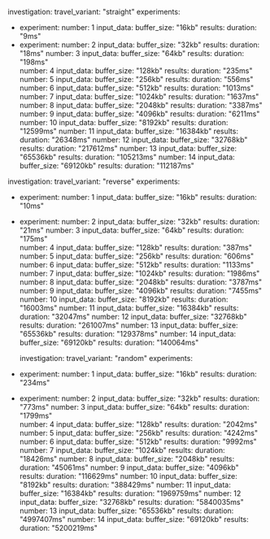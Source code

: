 investigation:
travel_variant: "straight"
experiments:
- experiment:
  number: 1
 input_data:
  buffer_size: "16kb"
  results:
  duration: "9ms"
- experiment:
number: 2
 input_data:
  buffer_size: "32kb"
  results:
  duration: "18ms"
number: 3
 input_data:
  buffer_size: "64kb"
  results:
  duration: "198ms"  
number: 4
 input_data:
  buffer_size: "128kb"
  results:
  duration: "235ms"
number: 5
 input_data:
  buffer_size: "256kb"
  results:
  duration: "556ms"  
number: 6
 input_data:
  buffer_size: "512kb"
  results:
  duration: "1013ms"  
 number: 7
 input_data:
  buffer_size: "1024kb"
  results:
  duration: "1637ms" 
 number: 8
 input_data:
  buffer_size: "2048kb"
  results:
  duration: "3387ms" 
 number: 9
 input_data:
  buffer_size: "4096kb"
  results:
  duration: "6211ms" 
 number: 10
 input_data:
  buffer_size: "8192kb"
  results:
  duration: "12599ms" 
 number: 11
 input_data:
  buffer_size: "16384kb"
  results:
  duration: "26348ms"
 number: 12
 input_data:
  buffer_size: "32768kb"
  results:
  duration: "217612ms"
 number: 13
 input_data:
  buffer_size: "65536kb"
  results:
  duration: "105213ms" 
 number: 14
 input_data:
  buffer_size: "69120kb"
  results:
  duration: "112187ms"


investigation:
travel_variant: "reverse"
experiments:
- experiment:
  number: 1
 input_data:
  buffer_size: "16kb"
  results:
  duration: "10ms"
- experiment:
number: 2
 input_data:
  buffer_size: "32kb"
  results:
  duration: "21ms"
number: 3
 input_data:
  buffer_size: "64kb"
  results:
  duration: "175ms"  
number: 4
 input_data:
  buffer_size: "128kb"
  results:
  duration: "387ms"
number: 5
 input_data:
  buffer_size: "256kb"
  results:
  duration: "606ms"  
number: 6
 input_data:
  buffer_size: "512kb"
  results:
  duration: "1133ms"  
 number: 7
 input_data:
  buffer_size: "1024kb"
  results:
  duration: "1986ms" 
 number: 8
 input_data:
  buffer_size: "2048kb"
  results:
  duration: "3787ms" 
 number: 9
 input_data:
  buffer_size: "4096kb"
  results:
  duration: "7455ms" 
 number: 10
 input_data:
  buffer_size: "8192kb"
  results:
  duration: "16003ms" 
 number: 11
 input_data:
  buffer_size: "16384kb"
  results:
  duration: "32047ms"
 number: 12
 input_data:
  buffer_size: "32768kb"
  results:
  duration: "261007ms"
 number: 13
 input_data:
  buffer_size: "65536kb"
  results:
  duration: "129378ms" 
 number: 14
 input_data:
  buffer_size: "69120kb"
  results:
  duration: "140064ms"
  
  investigation:
travel_variant: "random"
experiments:
- experiment:
  number: 1
 input_data:
  buffer_size: "16kb"
  results:
  duration: "234ms"
- experiment:
number: 2
 input_data:
  buffer_size: "32kb"
  results:
  duration: "773ms"
number: 3
 input_data:
  buffer_size: "64kb"
  results:
  duration: "1799ms"  
number: 4
 input_data:
  buffer_size: "128kb"
  results:
  duration: "2042ms"
number: 5
 input_data:
  buffer_size: "256kb"
  results:
  duration: "4242ms"  
number: 6
 input_data:
  buffer_size: "512kb"
  results:
  duration: "9992ms"  
 number: 7
 input_data:
  buffer_size: "1024kb"
  results:
  duration: "18426ms" 
 number: 8
 input_data:
  buffer_size: "2048kb"
  results:
  duration: "45061ms" 
 number: 9
 input_data:
  buffer_size: "4096kb"
  results:
  duration: "116629ms" 
 number: 10
 input_data:
  buffer_size: "8192kb"
  results:
  duration: "388429ms" 
 number: 11
 input_data:
  buffer_size: "16384kb"
  results:
  duration: "1969759ms"
 number: 12
 input_data:
  buffer_size: "32768kb"
  results:
  duration: "5840035ms"
 number: 13
 input_data:
  buffer_size: "65536kb"
  results:
  duration: "4997407ms" 
 number: 14
 input_data:
  buffer_size: "69120kb"
  results:
  duration: "5200219ms"
